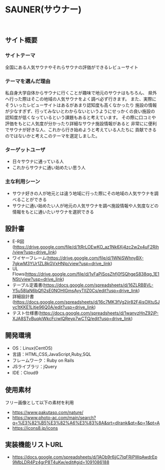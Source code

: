 # SAUNER(サウナー)
​
## サイト概要
### サイトテーマ
全国にある人気サウナやそれらサウナの評価ができるレビューサイト
​
### テーマを選んだ理由
​私自身大学自体からサウナに行くことが趣味で地元のサウナはもちろん、
県外へ行った際はそこの地域の人気サウナをよく調べ必ず行きます。
また、実際にそういったレビューサイトはあるがあまり認知度も高くなかったり
施設の情報が少なすぎず、行ってみないとわからないというようにせっかくの良い施設の
認知度が低くなっているという課題もあると考えています。
その際に口コミや評価をもとに人気度が分かったり詳細なサウナ施設情報があると
非常にに便利でサウナが好きな人、これから行き始めようと考えている人たちに
貢献できるのではないかと考えこのテーマを選定しました。

### ターゲットユーザ
- 日々サウナに通っている人
- これからサウナに通い始めたい思う人
### 主な利用シーン
- サウナ好きの人が地元とは違う地域に行った際にその地域の人気サウナを調べることができる
- サウナに通い始めたい人が地元の人気サウナを調べ施設情報や人気度などの情報をもとに通いたいサウナを選択できる
## 設計書
- E-R図(https://drive.google.com/file/d/1tRrLOEwKO_az1Nk6Xj4zc2w2x4uF2Rih/view?usp=drive_link)
- ワイヤーフレーム(https://drive.google.com/file/d/1WNiSWhnyBX-7gkwM3YUr1ZL8kGVxHNlp/view?usp=drive_link)
- UL Flows(https://drive.google.com/file/d/1vFaPiSosZhfj0fSQhgeS838qg_1E1NSt/view?usp=drive_link)
- テーブル定義書(https://docs.google.com/spreadsheets/d/16ZLRBBVL-Y5u58IaN6bQfj2sE0NOHIGmsAyyTIIZ0Cs/edit?usp=drive_link)
- 詳細設計書(https://docs.google.com/spreadsheets/d/16c7MK3fVg2jir82F4isOXtuSJvc1tKKE1Ljtje96Q0A/edit?usp=drive_link)
- テスト仕様書(https://docs.google.com/spreadsheets/d/1wanyzHnZ92jP-XJA8STvBuqkiWkcFciwlQReyp7wCTQ/edit?usp=drive_link)
​
## 開発環境
- OS：Linux(CentOS)
- 言語：HTML,CSS,JavaScript,Ruby,SQL
- フレームワーク：Ruby on Rails
- JSライブラリ：jQuery
- IDE：Cloud9
​
## 使用素材
フリー画像として以下の素材を利用
- https://www.pakutaso.com/nature/
- https://www.photo-ac.com/main/search?q=%E3%82%B5%E3%82%A6%E3%83%8A&srt=dlrank&qt=&p=1&pt=A
- https://icons8.jp/icons

## 実装機能リストURL
- https://docs.google.com/spreadsheets/d/1AOb9r6jjC7IqFRiPWqAwdrEp9MbLDR4Pz4grP8T4uKw/edit#gid=1091086188